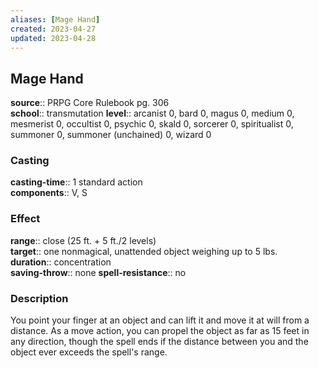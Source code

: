```yaml
---
aliases: [Mage Hand]
created: 2023-04-27
updated: 2023-04-28
---
```


## Mage Hand

**source**:: PRPG Core Rulebook pg. 306  
**school**:: transmutation
**level**:: arcanist 0, bard 0, magus 0, medium 0, mesmerist 0, occultist 0, psychic 0, skald 0, sorcerer 0, spiritualist 0, summoner 0, summoner (unchained) 0, wizard 0

### Casting

**casting-time**:: 1 standard action  
**components**:: V, S

### Effect

**range**:: close (25 ft. + 5 ft./2 levels)  
**target**:: one nonmagical, unattended object weighing up to 5 lbs.  
**duration**:: concentration  
**saving-throw**:: none
**spell-resistance**:: no

### Description

You point your finger at an object and can lift it and move it at will from a distance. As a move action, you can propel the object as far as 15 feet in any direction, though the spell ends if the distance between you and the object ever exceeds the spell's range.
